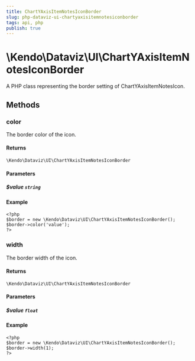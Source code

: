 ```yaml
---
title: ChartYAxisItemNotesIconBorder
slug: php-dataviz-ui-chartyaxisitemnotesiconborder
tags: api, php
publish: true
---
```


# \Kendo\Dataviz\UI\ChartYAxisItemNotesIconBorder

A PHP class representing the border setting of ChartYAxisItemNotesIcon.


## Methods

### color
The border color of the icon.

#### Returns
`\Kendo\Dataviz\UI\ChartYAxisItemNotesIconBorder`

#### Parameters

##### $value `string`



#### Example 
    <?php
    $border = new \Kendo\Dataviz\UI\ChartYAxisItemNotesIconBorder();
    $border->color('value');
    ?>

### width
The border width of the icon.

#### Returns
`\Kendo\Dataviz\UI\ChartYAxisItemNotesIconBorder`

#### Parameters

##### $value `float`



#### Example 
    <?php
    $border = new \Kendo\Dataviz\UI\ChartYAxisItemNotesIconBorder();
    $border->width(1);
    ?>

 
